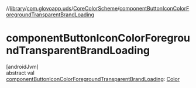 //[library](../../../index.md)/[com.glovoapp.uds](../index.md)/[CoreColorScheme](index.md)/[componentButtonIconColorForegroundTransparentBrandLoading](component-button-icon-color-foreground-transparent-brand-loading.md)

# componentButtonIconColorForegroundTransparentBrandLoading

[androidJvm]\
abstract val [componentButtonIconColorForegroundTransparentBrandLoading](component-button-icon-color-foreground-transparent-brand-loading.md): [Color](https://developer.android.com/reference/kotlin/androidx/compose/ui/graphics/Color.html)
